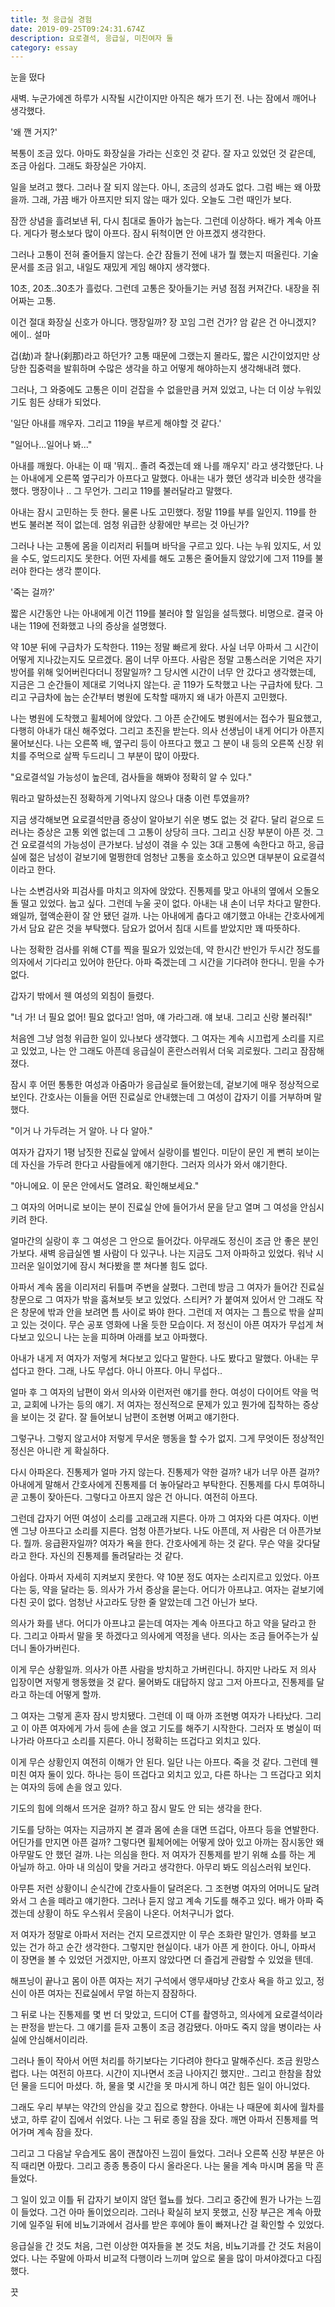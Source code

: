 ```yaml
---
title: 첫 응급실 경험
date: 2019-09-25T09:24:31.674Z
description: 요로결석, 응급실, 미친여자 둘
category: essay
---
```


눈을 떴다

새벽. 누군가에겐 하루가 시작될 시간이지만 아직은 해가 뜨기 전. 나는 잠에서 깨어나 생각했다.

'왜 깬 거지?'

복통이 조금 있다. 아마도 화장실을 가라는 신호인 것 같다. 잘 자고 있었던 것 같은데, 조금 아쉽다. 그래도 화장실은 가야지.

일을 보려고 했다. 그러나 잘 되지 않는다. 아니, 조금의 성과도 없다. 그럼 배는 왜 아팠을까. 그래, 가끔 배가 아프지만 되지 않는 때가 있다. 오늘도 그런 때인가 보다.

잠깐 상념을 흘려보낸 뒤, 다시 침대로 돌아가 눕는다. 그런데 이상하다. 배가 계속 아프다. 게다가 평소보다 많이 아프다. 잠시 뒤척이면 안 아프겠지 생각한다.

그러나 고통이 전혀 줄어들지 않는다. 순간 잠들기 전에 내가 뭘 했는지 떠올린다. 기술 문서를 조금 읽고, 내일도 재밌게 게임 해야지 생각했다.

10초, 20초..30초가 흘렀다. 그런데 고통은 잦아들기는 커녕 점점 커져간다. 내장을 쥐어짜는 고통.

이건 절대 화장실 신호가 아니다. 맹장일까? 장 꼬임 그런 건가? 암 같은 건 아니겠지? 에이.. 설마

겁(劫)과 찰나(刹那)라고 하던가? 고통 때문에 그랬는지 몰라도, 짧은 시간이었지만 상당한 집중력을 발휘하며 수많은 생각을 하고 어떻게 해야하는지 생각해내려 했다.

그러나, 그 와중에도 고통은 이미 걷잡을 수 없을만큼 커져 있었고, 나는 더 이상 누워있기도 힘든 상태가 되었다.

'일단 아내를 깨우자. 그리고 119을 부르게 해야할 것 같다.'

"일어나...일어나 봐..."

아내를 깨웠다. 아내는 이 때 '뭐지.. 졸려 죽겠는데 왜 나를 깨우지' 라고 생각했단다. 나는 아내에게 오른쪽 옆구리가 아프다고 말했다. 아내는 내가 했던 생각과 비슷한 생각을 했다. 맹장이나 .. 그 무언가. 그리고 119를 불러달라고 말했다.

아내는 잠시 고민하는 듯 한다. 물론 나도 고민했다. 정말 119를 부를 일인지. 119를 한 번도 불러본 적이 없는데. 엄청 위급한 상황에만 부르는 것 아닌가?

그러나 나는 고통에 몸을 이리저리 뒤틀며 바닥을 구르고 있다. 나는 누워 있지도, 서 있을 수도, 엎드리지도 못한다. 어떤 자세를 해도 고통은 줄어들지 않았기에 그저 119를 불러야 한다는 생각 뿐이다.

'죽는 걸까?'

짧은 시간동안 나는 아내에게 이건 119를 불러야 할 일임을 설득했다. 비명으로. 결국 아내는 119에 전화했고 나의 증상을 설명했다.

약 10분 뒤에 구급차가 도착한다. 119는 정말 빠르게 왔다. 사실 너무 아파서 그 시간이 어떻게 지나갔는지도 모르겠다. 몸이 너무 아프다. 사람은 정말 고통스러운 기억은 자기방어를 위해 잊어버린다더니 정말일까? 그 당시엔 시간이 너무 안 갔다고 생각했는데, 지금은 그 순간들이 제대로 기억나지 않는다. 곧 119가 도착했고 나는 구급차에 탔다. 그리고 구급차에 눕는 순간부터 병원에 도착할 때까지 왜 내가 아픈지 고민했다.

나는 병원에 도착했고 휠체어에 앉았다. 그 아픈 순간에도 병원에서는 접수가 필요했고, 다행히 아내가 대신 해주었다. 그리고 초진을 받는다. 의사 선생님이 내게 어디가 아픈지 물어보신다. 나는 오른쪽 배, 옆구리 등이 아프다고 했고 그 분이 내 등의 오른쪽 신장 위치를 주먹으로 살짝 두드리니 그 부분이 많이 아팠다.

"요로결석일 가능성이 높은데, 검사들을 해봐야 정확히 알 수 있다."

뭐라고 말하셨는진 정확하게 기억나지 않으나 대충 이런 투였을까?

지금 생각해보면 요로결석만큼 증상이 알아보기 쉬운 병도 없는 것 같다. 달리 겉으로 드러나는 증상은 고통 외엔 없는데 그 고통이 상당히 크다. 그리고 신장 부분이 아픈 것. 그건 요로결석의 가능성이 큰가보다. 남성이 겪을 수 있는 3대 고통에 속한다고 하고, 응급실에 젊은 남성이 겉보기에 멀쩡한데 엄청난 고통을 호소하고 있으면 대부분이 요로결석이라고 한다.

나는 소변검사와 피검사를 마치고 의자에 앉았다. 진통제를 맞고 아내의 옆에서 오돌오돌 떨고 있었다. 눕고 싶다. 그런데 누울 곳이 없다. 아내는 내 손이 너무 차다고 말한다. 왜일까, 혈액순환이 잘 안 됐던 걸까. 나는 아내에게 춥다고 얘기했고 아내는 간호사에게 가서 담요 같은 것을 부탁했다. 담요가 없어서 침대 시트를 받았지만 꽤 따뜻하다.

나는 정확한 검사를 위해 CT를 찍을 필요가 있었는데, 약 한시간 반인가 두시간 정도를 의자에서 기다리고 있어야 한단다. 아파 죽겠는데 그 시간을 기다려야 한다니. 믿을 수가 없다.

갑자기 밖에서 웬 여성의 외침이 들렸다.

"너 가! 너 필요 없어! 필요 없다고! 엄마, 얘 가라그래. 얘 보내. 그리고 신랑 불러줘!"

처음엔 그냥 엄청 위급한 일이 있나보다 생각했다. 그 여자는 계속 시끄럽게 소리를 지르고 있었고, 나는 안 그래도 아픈데 응급실이 혼란스러워서 더욱 괴로웠다. 그리고 잠잠해졌다.

잠시 후 어떤 통통한 여성과 아줌마가 응급실로 들어왔는데, 겉보기에 매우 정상적으로 보인다. 간호사는 이들을 어떤 진료실로 안내했는데 그 여성이 갑자기 이를 거부하며 말했다.

"이거 나 가두려는 거 알아. 나 다 알아."

여자가 갑자기 1평 남짓한 진료실 앞에서 실랑이를 벌인다. 미닫이 문인 게 뻔히 보이는데 자신을 가두려 한다고 사람들에게 얘기한다. 그러자 의사가 와서 얘기한다.

"아니에요. 이 문은 안에서도 열려요. 확인해보세요."

그 여자의 어머니로 보이는 분이 진료실 안에 들어가서 문을 닫고 열며 그 여성을 안심시키려 한다.

얼마간의 실랑이 후 그 여성은 그 안으로 들어갔다. 아무래도 정신이 조금 안 좋은 분인가보다. 새벽 응급실엔 별 사람이 다 있구나. 나는 지금도 그저 아파하고 있었다. 워낙 시끄러운 일이었기에 잠시 쳐다봤을 뿐 쳐다볼 힘도 없다.

아파서 계속 몸을 이리저리 뒤틀며 주변을 살폈다. 그런데 방금 그 여자가 들어간 진료실 창문으로 그 여자가 밖을 훔쳐보듯 보고 있었다. 스티커? 가 붙여져 있어서 안 그래도 작은 창문에 밖과 안을 보려면 틈 사이로 봐야 한다. 그런데 저 여자는 그 틈으로 밖을 살피고 있는 것이다. 무슨 공포 영화에 나올 듯한 모습이다. 저 정신이 아픈 여자가 무섭게 쳐다보고 있으니 나는 눈을 피하며 아래를 보고 아파했다.

아내가 내게 저 여자가 저렇게 쳐다보고 있다고 말한다. 나도 봤다고 말했다. 아내는 무섭다고 한다. 그래, 나도 무섭다. 아니 아프다. 아니 무섭다..

얼마 후 그 여자의 남편이 와서 의사와 이런저런 얘기를 한다. 여성이 다이어트 약을 먹고, 교회에 나가는 등의 얘기. 저 여자는 정신적으로 문제가 있고 뭔가에 집착하는 증상을 보이는 것 같다. 잘 들어보니 남편이 조현병 어쩌고 얘기한다.

그렇구나. 그렇지 않고서야 저렇게 무서운 행동을 할 수가 없지. 그게 무엇이든 정상적인 정신은 아니란 게 확실하다.

다시 아파온다. 진통제가 얼마 가지 않는다. 진통제가 약한 걸까? 내가 너무 아픈 걸까? 아내에게 말해서 간호사에게 진통제를 더 놓아달라고 부탁한다. 진통제를 다시 투여하니 곧 고통이 잦아든다. 그렇다고 아프지 않은 건 아니다. 여전히 아프다.

그런데 갑자기 어떤 여성이 소리를 고래고래 지른다. 아까 그 여자와 다른 여자다. 이번엔 그냥 아프다고 소리를 지른다. 엄청 아픈가보다. 나도 아픈데, 저 사람은 더 아픈가보다. 뭘까. 응급환자일까? 여자가 욕을 한다. 간호사에게 하는 것 같다. 무슨 약을 갖다달라고 한다. 자신의 진통제를 돌려달라는 것 같다.

아쉽다. 아파서 자세히 지켜보지 못한다. 약 10분 정도 여자는 소리지르고 있었다. 아프다는 둥, 약을 달라는 둥. 의사가 가서 증상을 묻는다. 어디가 아프냐고. 여자는 겉보기에 다친 곳이 없다. 엄청난 사고라도 당한 줄 알았는데 그건 아닌가 보다.

의사가 화를 낸다. 어디가 아프냐고 묻는데 여자는 계속 아프다고 하고 약을 달라고 한다. 그리고 아파서 말을 못 하겠다고 의사에게 역정을 낸다. 의사는 조금 들어주는가 싶더니 돌아가버린다.

이게 무슨 상황일까. 의사가 아픈 사람을 방치하고 가버린다니. 하지만 나라도 저 의사 입장이면 저렇게 행동했을 것 같다. 물어봐도 대답하지 않고 그저 아프다고, 진통제를 달라고 하는데 어떻게 할까.

그 여자는 그렇게 혼자 잠시 방치됐다. 그런데 이 때 아까 조현병 여자가 나타났다. 그리고 이 아픈 여자에게 가서 등에 손을 얹고 기도를 해주기 시작한다. 그러자 또 병실이 떠나가라 아프다고 소리를 지른다. 아니 정확히는 뜨겁다고 외치고 있다.

이게 무슨 상황인지 여전히 이해가 안 된다. 일단 나는 아프다. 죽을 것 같다. 그런데 웬 미친 여자 둘이 있다. 하나는 등이 뜨겁다고 외치고 있고, 다른 하나는 그 뜨겁다고 외치는 여자의 등에 손을 얹고 있다.

기도의 힘에 의해서 뜨거운 걸까? 하고 잠시 말도 안 되는 생각을 한다.

기도를 당하는 여자는 지금까지 본 결과 몸에 손을 대면 뜨겁다, 아프다 등을 연발한다. 어딘가를 만지면 아픈 걸까? 그렇다면 휠체어에는 어떻게 앉아 있고 아까는 잠시동안 왜 아무말도 안 했던 걸까. 나는 의심을 한다. 저 여자가 진통제를 받기 위해 쇼를 하는 게 아닐까 하고. 아마 내 의심이 맞을 거라고 생각한다. 아무리 봐도 의심스러워 보인다.

아무튼 저런 상황이니 순식간에 간호사들이 달려온다. 그 조현병 여자의 어머니도 달려와서 그 손을 떼라고 얘기한다. 그러나 듣지 않고 계속 기도를 해주고 있다. 배가 아파 죽겠는데 상황이 하도 우스워서 웃음이 나온다. 어처구니가 없다.

저 여자가 정말로 아파서 저러는 건지 모르겠지만 이 무슨 조화란 말인가. 영화를 보고 있는 건가 하고 순간 생각한다. 그렇지만 현실이다. 내가 아픈 게 한이다. 아니, 아파서 이 장면을 볼 수 있었던 거겠지만, 아프지 않았다면 더 즐겁게 관람할 수 있었을 텐데.

해프닝이 끝나고 몸이 아픈 여자는 저기 구석에서 앵무새마냥 간호사 욕을 하고 있고, 정신이 아픈 여자는 진료실에서 무얼 하는지 잠잠하다.

그 뒤로 나는 진통제를 몇 번 더 맞았고, 드디어 CT를 촬영하고, 의사에게 요로결석이라는 판정을 받는다. 그 얘기를 듣자 고통이 조금 경감됐다. 아마도 죽지 않을 병이라는 사실에 안심해서이리라.

그러나 돌이 작아서 어떤 처리를 하기보다는 기다려야 한다고 말해주신다. 조금 원망스럽다. 나는 여전히 아프다. 시간이 지나면서 조금 나아지긴 했지만.. 그리고 한참을 참았던 물을 드디어 마셨다. 하, 물을 몇 시간을 못 마시게 하니 여간 힘든 일이 아니었다.

그래도 우리 부부는 약간의 안심을 갖고 집으로 향한다. 아내는 나 때문에 회사에 월차를 냈고, 하루 같이 집에서 쉬었다. 나는 그 뒤로 종일 잠을 잤다. 깨면 아파서 진통제를 먹어가며 계속 잠을 잤다.

그리고 그 다음날 우습게도 몸이 괜찮아진 느낌이 들었다. 그러나 오른쪽 신장 부분은 아직 때리면 아팠다. 그리고 종종 통증이 다시 올라온다. 나는 물을 계속 마시며 몸을 막 흔들었다.

그 일이 있고 이틀 뒤 갑자기 보이지 않던 혈뇨를 눴다. 그리고 중간에 뭔가 나가는 느낌이 들었다. 그건 아마 돌이었으리라. 그러나 확실히 보지 못했고, 신장 부근은 계속 아팠기에 일주일 뒤에 비뇨기과에서 검사를 받은 후에야 돌이 빠져나간 걸 확인할 수 있었다.

응급실을 간 것도 처음, 그런 이상한 여자들을 본 것도 처음, 비뇨기과를 간 것도 처음이었다. 나는 주말에 아파서 비교적 다행이라 느끼며 앞으로 물을 많이 마셔야겠다고 다짐했다.

끗